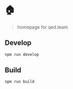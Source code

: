 # 🏠

> homepage for qed.team

## Develop

```bash
npm run develop
```

## Build

```bash
npm run build
```
